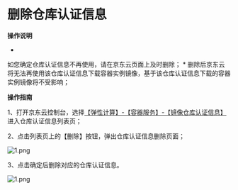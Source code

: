 # **删除仓库认证信息**

**操作说明**

* 
如您确定仓库认证信息不再使用，请在京东云页面上及时删除；
* 
删除后京东云将无法再使用该仓库认证信息下载容器实例镜像，基于该仓库认证信息下载的容器实例镜像将不受影响；

**操作指南**

1、打开京东云控制台，选择[【弹性计算】-【容器服务】-【镜像仓库认证信息】](https://console.jdcloud.com/host/secret/list)进入仓库认证信息列表页；

2、点击列表页上的【删除】按钮，弹出仓库认证信息删除页面；

![1.png](https://img1.jcloudcs.com/cms/a1e173ca-df1d-4f92-96f8-5e01c861a91220171229170438.png)

3、点击确定后删除对应的仓库认证信息。

![1.png](https://img1.jcloudcs.com/cms/6c3c9e4a-c455-4ffd-985d-3257d9eb4ae720171229170538.png)